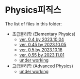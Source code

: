# Physics피직스

The list of files in this folder:

* 초급물리학 (Elementary Physics)
  * [ver. 0.4 by 2023.10.04](elementary_v0_4.md)
  * [ver. 0.45 by 2023.10.05](elementary_v0_45.md)
  * [ver. 0.5 by 2023.10.18](elementary_v0_5.md)
  * [ver. 0.55 by 2023.11.01](elementary_v0_55.md)
  * [under working](elementary.md)
* 고급물리학 (Advanced Physics)
  * [under working](advanced.md)
